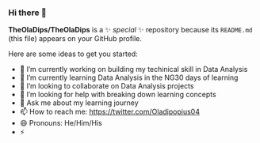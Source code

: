 ### Hi there 👋


**TheOlaDips/TheOlaDips** is a ✨ _special_ ✨ repository because its `README.md` (this file) appears on your GitHub profile.

Here are some ideas to get you started:

- 🔭 I’m currently working on building my techinical skill in Data Analysis
- 🌱 I’m currently learning Data Analysis in the NG30 days of learning
- 👯 I’m looking to collaborate on Data Analysis projects
- 🤔 I’m looking for help with breaking down learning concepts
- 💬 Ask me about my learning journey
- 📫 How to reach me: https://twitter.com/Oladipopius04
- 😄 Pronouns: He/Him/His
- ⚡ 


